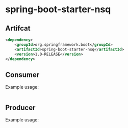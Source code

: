 # spring-boot-starter-nsq

## Artifcat
```xml
<dependency>
    <groupId>org.springframework.boot</groupId>
    <artifactId>spring-boot-starter-nsq</artifactId>
    <version>1.0-RELEASE</version>
</dependency>
```

## Consumer

Example usage:
```java

```

## Producer

Example usage:
```java

```